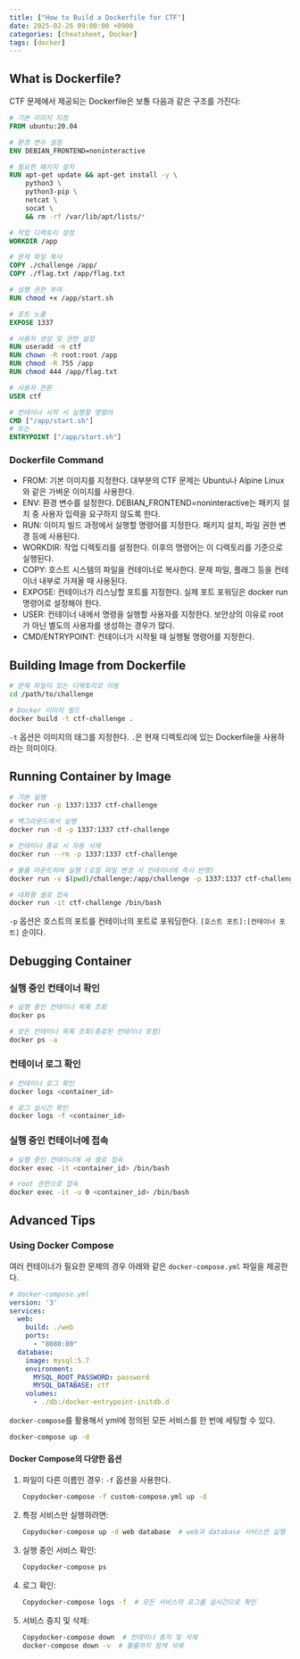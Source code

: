 ```yaml
---
title: ["How to Build a Dockerfile for CTF"]
date: 2025-02-26 09:00:00 +0900
categories: [cheatsheet, Docker]
tags: [docker]
---
```


## What is Dockerfile?
CTF 문제에서 제공되는 Dockerfile은 보통 다음과 같은 구조를 가진다:
```dockerfile
# 기본 이미지 지정
FROM ubuntu:20.04

# 환경 변수 설정
ENV DEBIAN_FRONTEND=noninteractive

# 필요한 패키지 설치
RUN apt-get update && apt-get install -y \
    python3 \
    python3-pip \
    netcat \
    socat \
    && rm -rf /var/lib/apt/lists/*

# 작업 디렉토리 설정
WORKDIR /app

# 문제 파일 복사
COPY ./challenge /app/
COPY ./flag.txt /app/flag.txt

# 실행 권한 부여
RUN chmod +x /app/start.sh

# 포트 노출
EXPOSE 1337

# 사용자 생성 및 권한 설정
RUN useradd -m ctf
RUN chown -R root:root /app
RUN chmod -R 755 /app
RUN chmod 444 /app/flag.txt

# 사용자 전환
USER ctf

# 컨테이너 시작 시 실행할 명령어
CMD ["/app/start.sh"]
# 또는
ENTRYPOINT ["/app/start.sh"]
```

### Dockerfile Command
- FROM: 기본 이미지를 지정한다. 대부분의 CTF 문제는 Ubuntu나 Alpine Linux와 같은 가벼운 이미지를 사용한다.
- ENV: 환경 변수를 설정한다. DEBIAN_FRONTEND=noninteractive는 패키지 설치 중 사용자 입력을 요구하지 않도록 한다.
- RUN: 이미지 빌드 과정에서 실행할 명령어를 지정한다. 패키지 설치, 파일 권한 변경 등에 사용된다.
- WORKDIR: 작업 디렉토리를 설정한다. 이후의 명령어는 이 디렉토리를 기준으로 실행된다.
- COPY: 호스트 시스템의 파일을 컨테이너로 복사한다. 문제 파일, 플래그 등을 컨테이너 내부로 가져올 때 사용된다.
- EXPOSE: 컨테이너가 리스닝할 포트를 지정한다. 실제 포트 포워딩은 docker run 명령어로 설정해야 한다.
- USER: 컨테이너 내에서 명령을 실행할 사용자를 지정한다. 보안상의 이유로 root가 아닌 별도의 사용자를 생성하는 경우가 많다.
- CMD/ENTRYPOINT: 컨테이너가 시작될 때 실행될 명령어를 지정한다. 

## Building Image from Dockerfile
```bash
# 문제 파일이 있는 디렉토리로 이동
cd /path/to/challenge

# Docker 이미지 빌드
docker build -t ctf-challenge .
```
`-t` 옵션은 이미지의 태그를 지정한다. `.`은 현재 디렉토리에 있는 Dockerfile을 사용하라는 의미이다.

## Running Container by Image
```bash
# 기본 실행
docker run -p 1337:1337 ctf-challenge

# 백그라운드에서 실행
docker run -d -p 1337:1337 ctf-challenge

# 컨테이너 종료 시 자동 삭제
docker run --rm -p 1337:1337 ctf-challenge

# 볼륨 마운트하여 실행 (로컬 파일 변경 시 컨테이너에 즉시 반영)
docker run -v $(pwd)/challenge:/app/challenge -p 1337:1337 ctf-challenge

# 대화형 셸로 접속
docker run -it ctf-challenge /bin/bash
```
`-p` 옵션은 호스트의 포트를 컨테이너의 포트로 포워딩한다. `[호스트 포트]:[컨테이너 포트]` 순이다.

## Debugging Container
### 실행 중인 컨테이너 확인
```bash
# 실행 중인 컨테이너 목록 조회
docker ps

# 모든 컨테이너 목록 조회(종료된 컨테이너 포함)
docker ps -a
```
### 컨테이너 로그 확인
```bash
# 컨테이너 로그 확인
docker logs <container_id>

# 로그 실시간 확인
docker logs -f <container_id>
```
### 실행 중인 컨테이너에 접속
```bash
# 실행 중인 컨테이너에 새 셸로 접속
docker exec -it <container_id> /bin/bash

# root 권한으로 접속
docker exec -it -u 0 <container_id> /bin/bash
```

## Advanced Tips
### Using Docker Compose
여러 컨테이너가 필요한 문제의 경우 아래와 같은 `docker-compose.yml` 파일을 제공한다.  
```yaml
# docker-compose.yml
version: '3'
services:
  web:
    build: ./web
    ports:
      - "8080:80"
  database:
    image: mysql:5.7
    environment:
      MYSQL_ROOT_PASSWORD: password
      MYSQL_DATABASE: ctf
    volumes:
      - ./db:/docker-entrypoint-initdb.d
```
`docker-compose`를 활용해서 yml에 정의된 모든 서비스를 한 번에 세팅할 수 있다.
```bash
docker-compose up -d
```
#### Docker Compose의 다양한 옵션
1. 파일이 다른 이름인 경우: `-f` 옵션을 사용한다.
   ```bash
   Copydocker-compose -f custom-compose.yml up -d
   ```
2. 특정 서비스만 실행하려면:
   ```bash
   Copydocker-compose up -d web database  # web과 database 서비스만 실행
   ```
3. 실행 중인 서비스 확인:
   ```bash
   Copydocker-compose ps
   ```
4. 로그 확인:
   ```bash
   Copydocker-compose logs -f  # 모든 서비스의 로그를 실시간으로 확인
   ```
5. 서비스 중지 및 삭제:
   ```bash
   Copydocker-compose down  # 컨테이너 중지 및 삭제
   docker-compose down -v  # 볼륨까지 함께 삭제
   ```